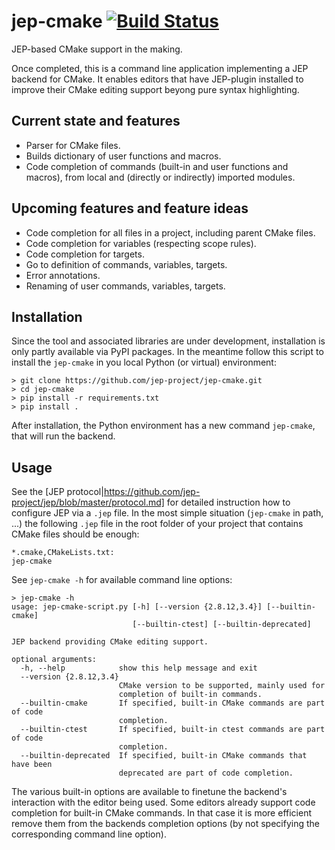 # jep-cmake [![Build Status](https://travis-ci.org/jep-project/jep-cmake.svg)](https://travis-ci.org/jep-project/jep-cmake)

JEP-based CMake support in the making.

Once completed, this is a command line application implementing a JEP backend for CMake. It enables editors that have JEP-plugin installed to
improve their CMake editing support beyong pure syntax highlighting.

## Current state and features

* Parser for CMake files.
* Builds dictionary of user functions and macros.
* Code completion of commands (built-in and user functions and macros), from local and (directly or indirectly) imported modules.

## Upcoming features and feature ideas

* Code completion for all files in a project, including parent CMake files.
* Code completion for variables (respecting scope rules).
* Code completion for targets.
* Go to definition of commands, variables, targets.
* Error annotations.
* Renaming of user commands, variables, targets.

## Installation

Since the tool and associated libraries are under development, installation is only partly available via PyPI packages. In the meantime
follow this script to install the `jep-cmake` in you local Python (or virtual) environment:

    > git clone https://github.com/jep-project/jep-cmake.git
    > cd jep-cmake
    > pip install -r requirements.txt
    > pip install .
    
After installation, the Python environment has a new command `jep-cmake`, that will run the backend.

## Usage

See the [JEP protocol|https://github.com/jep-project/jep/blob/master/protocol.md] for detailed instruction how to configure JEP via a
`.jep` file. In the most simple situation (`jep-cmake` in path, ...) the following `.jep` file in the root folder of your project that
contains CMake files should be enough:

    *.cmake,CMakeLists.txt:
    jep-cmake

See `jep-cmake -h` for available command line options:

    > jep-cmake -h
    usage: jep-cmake-script.py [-h] [--version {2.8.12,3.4}] [--builtin-cmake]
                               [--builtin-ctest] [--builtin-deprecated]
    
    JEP backend providing CMake editing support.
    
    optional arguments:
      -h, --help            show this help message and exit
      --version {2.8.12,3.4}
                            CMake version to be supported, mainly used for
                            completion of built-in commands.
      --builtin-cmake       If specified, built-in CMake commands are part of code
                            completion.
      --builtin-ctest       If specified, built-in ctest commands are part of code
                            completion.
      --builtin-deprecated  If specified, built-in CMake commands that have been
                            deprecated are part of code completion.

The various built-in options are available to finetune the backend's interaction with the editor being used. Some editors already support code completion for built-in
CMake commands. In that case it is more efficient remove them from the backends completion options (by not specifying the corresponding command line option). 
